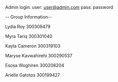 Admin login: user: user@admin.com pass: password 

-- Group Information--

Lydia Roy 300309479

Myra Tariq 300301040

Kayla Cameron 300319103

Maryse Kavwahirehi 300290537

Esosa Woghiren 300208204

Arielle Gatotos 300199427
